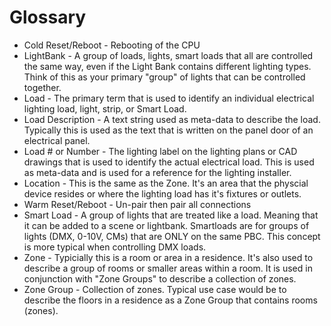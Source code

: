 # Glossary

* Cold Reset/Reboot - Rebooting of the CPU
* LightBank - A group of loads, lights, smart loads that all are controlled the same way, even if the Light Bank contains different lighting types. Think of this as your primary "group" of lights that can be controlled together.
* Load - The primary term that is used to identify an individual electrical lighting load, light, strip, or Smart Load.
* Load Description - A text string used as meta-data to describe the load.  Typically this is used as the text that is written on the panel door of an electrical panel.
* Load # or Number - The lighting label on the lighting plans or CAD drawings that is used to identify the actual electrical load.  This is used as meta-data and is used for a reference for the lighting installer.
* Location - This is the same as the Zone.  It's an area that the physcial device resides or where the lighting load has it's fixtures or outlets.
* Warm Reset/Reboot - Un-pair then pair all connections
* Smart Load - A group of lights that are treated like a load.  Meaning that it can be added to a scene or lightbank. Smartloads are for groups of lights (DMX, 0-10V, CMs) that are ONLY on the same PBC.  This concept is more typical when controlling DMX loads.
* Zone - Typicially this is a room or area in a residence.  It's also used to describe a group of rooms or smaller areas within a room.  It is used in conjunction with "Zone Groups" to describe a collection of zones.
* Zone Group - Collection of zones.  Typical use case would be to describe the floors in a residence as a Zone Group that contains rooms (zones).  
